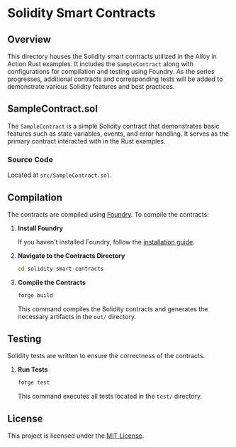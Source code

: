 # Solidity Smart Contracts

## Overview

This directory houses the Solidity smart contracts utilized in the Alloy in Action Rust examples. It includes the `SampleContract` along with configurations for compilation and testing using Foundry. As the series progresses, additional contracts and corresponding tests will be added to demonstrate various Solidity features and best practices.

## SampleContract.sol

The `SampleContract` is a simple Solidity contract that demonstrates basic features such as state variables, events, and error handling. It serves as the primary contract interacted with in the Rust examples.

### Source Code

Located at `src/SampleContract.sol`.

## Compilation

The contracts are compiled using [Foundry](https://getfoundry.sh/). To compile the contracts:

1. **Install Foundry**

   If you haven't installed Foundry, follow the [installation guide](https://book.getfoundry.sh/getting-started/installation).

2. **Navigate to the Contracts Directory**

   ```bash
   cd solidity-smart-contracts
   ```

3. **Compile the Contracts**

   ```bash
   forge build
   ```

   This command compiles the Solidity contracts and generates the necessary artifacts in the `out/` directory.

## Testing

Solidity tests are written to ensure the correctness of the contracts.

1. **Run Tests**

   ```bash
   forge test
   ```

   This command executes all tests located in the `test/` directory.

## License

This project is licensed under the [MIT License](../LICENSE).
